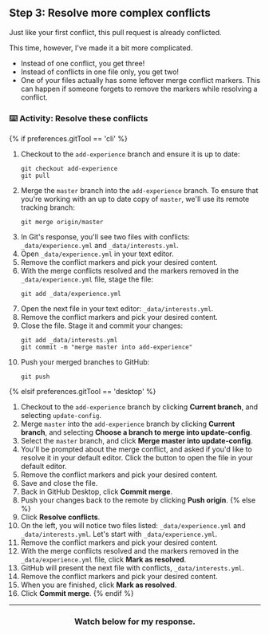 ## Step 3: Resolve more complex conflicts

Just like your first conflict, this pull request is already conflicted.

This time, however, I've made it a bit more complicated.

- Instead of one conflict, you get three!
- Instead of conflicts in one file only, you get two!  
- One of your files actually has some leftover merge conflict markers. This can happen if someone forgets to remove the markers while resolving a conflict.

### :keyboard: Activity: Resolve these conflicts

{% if preferences.gitTool == 'cli' %}
1. Checkout to the `add-experience` branch and ensure it is up to date:
    ```shell
    git checkout add-experience
    git pull
    ```
1. Merge the `master` branch into the `add-experience` branch. To ensure that you're working with an up to date copy of `master`, we'll use its remote tracking branch:
    ```shell
    git merge origin/master
    ```
1. In Git's response, you'll see two files with conflicts: `_data/experience.yml` and `_data/interests.yml`.
1. Open `_data/experience.yml` in your text editor.
1. Remove the conflict markers and pick your desired content. 
1. With the merge conflicts resolved and the markers removed in the `_data/experience.yml` file, stage the file:
    ```shell
    git add _data/experience.yml
    ```
1. Open the next file in your text editor: `_data/interests.yml`.
1. Remove the conflict markers and pick your desired content. 
1.  Close the file. Stage it and commit your changes:
    ```shell
    git add _data/interests.yml
    git commit -m "merge master into add-experience"
    ```
11. Push your merged branches to GitHub:
    ```shell
    git push
    ```
{% elsif preferences.gitTool == 'desktop' %}
1. Checkout to the `add-experience` branch by clicking **Current branch**, and selecting `update-config`. 
1. Merge `master` into the `add-experience` branch by clicking **Current branch**, and selecting **Choose a branch to merge into update-config**. 
1. Select the `master` branch, and click **Merge master into update-config**.
1. You'll be prompted about the merge conflict, and asked if you'd like to resolve it in your default editor. Click the button to open the file in your default editor. 
1. Remove the conflict markers and pick your desired content. 
1. Save and close the file.
1. Back in GitHub Desktop, click **Commit merge**.
1. Push your changes back to the remote by clicking **Push origin**.
{% else %}
1. Click **Resolve conflicts**.
1. On the left, you will notice two files listed: `_data/experience.yml` and `_data/interests.yml`. Let's start with `_data/experience.yml`.
1. Remove the conflict markers and pick your desired content. 
1. With the merge conflicts resolved and the markers removed in the `_data/experience.yml` file, click **Mark as resolved**.
1. GitHub will present the next file with conflicts, `_data/interests.yml`.
1. Remove the conflict markers and pick your desired content. 
1. When you are finished, click **Mark as resolved**.
1. Click **Commit merge**.
{% endif %}
<hr>
<h3 align="center">Watch below for my response.</h3>

